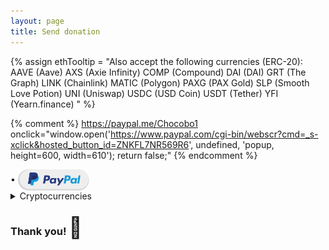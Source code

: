 ```yaml
---
layout: page
title: Send donation
---
```


<style>
img.emoji {
  height: 1.8em;
  width: 1.8em;
  vertical-align: top;
}
li:not(:last-child) {
  margin-bottom: 13px;
}
td:nth-child(1) {
  padding-right: 10px;
}
td:nth-child(2) {
  padding-right: 30px;
  padding-bottom: 10px;
}
#cryptoTitle:hover {
  cursor: pointer;
}
.QRCode {
  height: 160px;
  width: 160px;
}
.QRCodeSummary {
  cursor: pointer;
  font-size: 0.8em;
}
</style>

{% assign ethTooltip = "Also accept the following currencies (ERC-20):&#10;  AAVE (Aave)&#10;  AXS (Axie Infinity)&#10;  COMP (Compound)&#10;  DAI (DAI)&#10;  GRT (The Graph)&#10;  LINK (Chainlink)&#10;  MATIC (Polygon)&#10;  PAXG (PAX Gold)&#10;  SLP (Smooth Love Potion)&#10;  UNI (Uniswap)&#10;  USDC (USD Coin)&#10;  USDT (Tether)&#10;  YFI (Yearn.finance)&#10;" %}

{% comment %}
https://paypal.me/Chocobo1
onclick="window.open('https://www.paypal.com/cgi-bin/webscr?cmd=_s-xclick&hosted_button_id=ZNKFL7NR569R6', undefined, 'popup, height=600, width=610'); return false;"
{% endcomment %}

<link rel="dns-prefetch" href="https://www.paypal.com">
&bull;&nbsp;<a href="https://www.paypal.com/cgi-bin/webscr?cmd=_s-xclick&hosted_button_id=ZNKFL7NR569R6" target="_blank"><img src="/images/paypal_button.svg" alt="PayPal" height="34" style="vertical-align: middle;"></a>

<details>
  <summary id="cryptoTitle">Cryptocurrencies</summary>
  <br>
  <table>
    <thead>
      <tr>
        <th></th>
        <th></th>
      </tr>
    </thead>
    <tbody>
      <tr>
        <td>&bull;&nbsp;BTC&nbsp;(Bitcoin):</td>
        <td>
          <a href="bitcoin:3PrSisXBdk5ZuLQQ3cY9VuDZaVV8boQDLY">3PrSisXBdk5ZuLQQ3cY9VuDZaVV8boQDLY</a>
          <details>
            <summary class="QRCodeSummary">Show QR code</summary>
            <a href="../images/qrc-btc.svg" target="_blank">
              <img src="../images/qrc-btc.svg" alt="Bitcoin address QR code" class="QRCode">
            </a>
          </details>
        </td>
      </tr>
      <tr>
        <td>&bull;&nbsp;ETH&nbsp;(Ether):</td>
        <td>
          <a href="ethereum:0xF7DE8b8fac7A4d7c37Ee447fD0c134234D99921E" title="{{ethTooltip}}">0xF7DE8b8fac7A4d7c37Ee447fD0c134234D99921E</a>
          <br>
          <details>
            <summary class="QRCodeSummary">Show QR code</summary>
            <a href="../images/qrc-eth.svg" target="_blank">
              <img src="../images/qrc-eth.svg" alt="Ether address QR code" class="QRCode">
            </a>
          </details>
        </td>
      </tr>
      <tr>
        <td>&bull;&nbsp;LTC&nbsp;(Litecoin):</td>
        <td>
          <a href="litecoin:MJEbdik4YJjwVeB9Us492HYuJBJTN521k7">MJEbdik4YJjwVeB9Us492HYuJBJTN521k7</a>
          <br>
          <details>
            <summary class="QRCodeSummary">Show QR code</summary>
            <a href="../images/qrc-ltc.svg" target="_blank">
              <img src="../images/qrc-ltc.svg" alt="Litecoin address QR code" class="QRCode">
            </a>
          </details>
        </td>
      </tr>
      <tr>
        <td>&bull;&nbsp;XMR&nbsp;(Monero):</td>
        <td>
          <a href="monero:49DgGpr796NU4To22H1p7YQUKJ1tY7dHagHzpceSBhQyaem9PCd2PQ3cDbo13Pqc92S6BYm2ZgeqE3rpAfipHRKdCaHSfvr">49DgGpr796NU4To22H1p7YQUKJ1tY7dHagHzpceSBhQyaem9PCd2PQ3cDbo13Pqc92S6BYm2ZgeqE3rpAfipHRKdCaHSfvr</a>
          <br>
          <details>
            <summary class="QRCodeSummary">Show QR code</summary>
            <a href="../images/qrc-xmr.svg" target="_blank">
              <img src="../images/qrc-xmr.svg" alt="Monero address QR code" class="QRCode">
            </a>
          </details>
        </td>
      </tr>
      <tr>
        <td>&bull;&nbsp;DOGE&nbsp;(Dogecoin):</td>
        <td>
          <a href="dogecoin:A7MvZrkFbEu9wSwKDzADuXK1dYVCU4jdNJ">A7MvZrkFbEu9wSwKDzADuXK1dYVCU4jdNJ</a>
          <br>
          <details>
            <summary class="QRCodeSummary">Show QR code</summary>
            <a href="../images/qrc-doge.svg" target="_blank">
              <img src="../images/qrc-doge.svg" alt="Dogecoin address QR code" class="QRCode">
            </a>
          </details>
        </td>
      </tr>
      <tr>
        <td>&bull;&nbsp;SOL&nbsp;(Solana):</td>
        <td>
          <a href="solana:8jw6c8B5ryzW7JWYBN2Lkb88gfsKFx6caGkufs7sDPXz">8jw6c8B5ryzW7JWYBN2Lkb88gfsKFx6caGkufs7sDPXz</a>
          <br>
          <details>
            <summary class="QRCodeSummary">Show QR code</summary>
            <a href="../images/qrc-sol.svg" target="_blank">
              <img src="../images/qrc-sol.svg" alt="Solana address QR code" class="QRCode">
            </a>
          </details>
        </td>
      </tr>
      <tr>
        <td>&bull;&nbsp;ADA&nbsp;(Cardano):</td>
        <td>
          <a href="web+cardano:addr1qx20p59the4sayun23cfnjtx2se4ys9flv9hm0xgj9cgwqsc2x343xvhtzg55jwxrqqn9yd2tqhur23ut2gql06jjrxstq4wxd">addr1qx20p59the4sayun23cfnjtx2se4ys9flv9hm0xgj9cgwqsc2x343xvhtzg55jwxrqqn9yd2tqhur23ut2gql06jjrxstq4wxd</a>
          <br>
          <details>
            <summary class="QRCodeSummary">Show QR code</summary>
            <a href="../images/qrc-ada.svg" target="_blank">
              <img src="../images/qrc-ada.svg" alt="Cardano address QR code" class="QRCode">
            </a>
          </details>
        </td>
      </tr>
    </tbody>
  </table>
</details>

### Thank you! <span style="font-size: 2em;">🍻</span>
